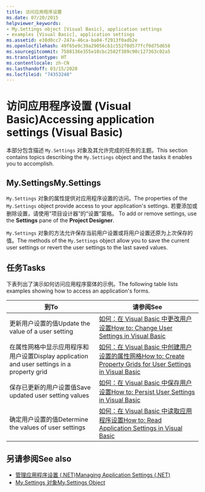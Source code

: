 ```yaml
---
title: 访问应用程序设置
ms.date: 07/20/2015
helpviewer_keywords:
- My.Settings object [Visual Basic], application settings
- examples [Visual Basic], application settings
ms.assetid: e38d0cc7-247a-46ca-ba04-f2913f0adb2e
ms.openlocfilehash: 49f65e9c39a29056cb1c552f0d577fcf0d75d658
ms.sourcegitcommit: 7588136e355e10cbc2582f389c90c127363c02a5
ms.translationtype: HT
ms.contentlocale: zh-CN
ms.lasthandoff: 03/15/2020
ms.locfileid: "74353248"
---
```

# <a name="accessing-application-settings-visual-basic"></a><span data-ttu-id="2b76c-102">访问应用程序设置 (Visual Basic)</span><span class="sxs-lookup"><span data-stu-id="2b76c-102">Accessing application settings (Visual Basic)</span></span>

<span data-ttu-id="2b76c-103">本部分包含描述 `My.Settings` 对象及其允许完成的任务的主题。</span><span class="sxs-lookup"><span data-stu-id="2b76c-103">This section contains topics describing the `My.Settings` object and the tasks it enables you to accomplish.</span></span>  
  
## <a name="mysettings"></a><span data-ttu-id="2b76c-104">My.Settings</span><span class="sxs-lookup"><span data-stu-id="2b76c-104">My.Settings</span></span>  

 <span data-ttu-id="2b76c-105">`My.Settings` 对象的属性提供对应用程序设置的访问。</span><span class="sxs-lookup"><span data-stu-id="2b76c-105">The properties of the `My.Settings` object provide access to your application's settings.</span></span> <span data-ttu-id="2b76c-106">若要添加或删除设置，请使用“项目设计器”的“设置”窗格。  </span><span class="sxs-lookup"><span data-stu-id="2b76c-106">To add or remove settings, use the **Settings** pane of the **Project Designer**.</span></span>  
  
 <span data-ttu-id="2b76c-107">`My.Settings` 对象的方法允许保存当前用户设置或将用户设置还原为上次保存的值。</span><span class="sxs-lookup"><span data-stu-id="2b76c-107">The methods of the `My.Settings` object allow you to save the current user settings or revert the user settings to the last saved values.</span></span>  
  
## <a name="tasks"></a><span data-ttu-id="2b76c-108">任务</span><span class="sxs-lookup"><span data-stu-id="2b76c-108">Tasks</span></span>  

 <span data-ttu-id="2b76c-109">下表列出了演示如何访问应用程序窗体的示例。</span><span class="sxs-lookup"><span data-stu-id="2b76c-109">The following table lists examples showing how to access an application's forms.</span></span>  
  
|<span data-ttu-id="2b76c-110">到</span><span class="sxs-lookup"><span data-stu-id="2b76c-110">To</span></span>|<span data-ttu-id="2b76c-111">请参阅</span><span class="sxs-lookup"><span data-stu-id="2b76c-111">See</span></span>|  
|--------|---------|  
|<span data-ttu-id="2b76c-112">更新用户设置的值</span><span class="sxs-lookup"><span data-stu-id="2b76c-112">Update the value of a user setting</span></span>|[<span data-ttu-id="2b76c-113">如何：在 Visual Basic 中更改用户设置</span><span class="sxs-lookup"><span data-stu-id="2b76c-113">How to: Change User Settings in Visual Basic</span></span>](../../../../visual-basic/developing-apps/programming/app-settings/how-to-change-user-settings.md)|  
|<span data-ttu-id="2b76c-114">在属性网格中显示应用程序和用户设置</span><span class="sxs-lookup"><span data-stu-id="2b76c-114">Display application and user settings in a property grid</span></span>|[<span data-ttu-id="2b76c-115">如何：在 Visual Basic 中创建用户设置的属性网格</span><span class="sxs-lookup"><span data-stu-id="2b76c-115">How to: Create Property Grids for User Settings in Visual Basic</span></span>](../../../../visual-basic/developing-apps/programming/app-settings/how-to-create-property-grids-for-user-settings.md)|  
|<span data-ttu-id="2b76c-116">保存已更新的用户设置值</span><span class="sxs-lookup"><span data-stu-id="2b76c-116">Save updated user setting values</span></span>|[<span data-ttu-id="2b76c-117">如何：在 Visual Basic 中保存用户设置</span><span class="sxs-lookup"><span data-stu-id="2b76c-117">How to: Persist User Settings in Visual Basic</span></span>](../../../../visual-basic/developing-apps/programming/app-settings/how-to-persist-user-settings.md)|  
|<span data-ttu-id="2b76c-118">确定用户设置的值</span><span class="sxs-lookup"><span data-stu-id="2b76c-118">Determine the values of user settings</span></span>|[<span data-ttu-id="2b76c-119">如何：在 Visual Basic 中读取应用程序设置</span><span class="sxs-lookup"><span data-stu-id="2b76c-119">How to: Read Application Settings in Visual Basic</span></span>](../../../../visual-basic/developing-apps/programming/app-settings/how-to-read-application-settings.md)|  
  
## <a name="see-also"></a><span data-ttu-id="2b76c-120">另请参阅</span><span class="sxs-lookup"><span data-stu-id="2b76c-120">See also</span></span>

- [<span data-ttu-id="2b76c-121">管理应用程序设置 (.NET)</span><span class="sxs-lookup"><span data-stu-id="2b76c-121">Managing Application Settings (.NET)</span></span>](/visualstudio/ide/managing-application-settings-dotnet)
- [<span data-ttu-id="2b76c-122">My.Settings 对象</span><span class="sxs-lookup"><span data-stu-id="2b76c-122">My.Settings Object</span></span>](../../../../visual-basic/language-reference/objects/my-settings-object.md)
